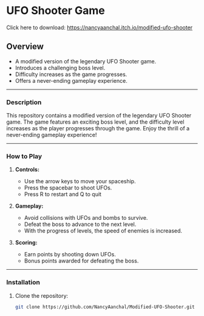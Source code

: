# UFO Shooter Game
Click here to download: https://nancyaanchal.itch.io/modified-ufo-shooter
## Overview
- A modified version of the legendary UFO Shooter game.
- Introduces a challenging boss level.
- Difficulty increases as the game progresses.
- Offers a never-ending gameplay experience.

---

### Description

This repository contains a modified version of the legendary UFO Shooter game. The game features an exciting boss level, and the difficulty level increases as the player progresses through the game. Enjoy the thrill of a never-ending gameplay experience!

---

### How to Play

1. **Controls:**
   - Use the arrow keys to move your spaceship.
   - Press the spacebar to shoot UFOs.
   - Press R to restart and Q to quit

2. **Gameplay:**
   - Avoid collisions with UFOs and bombs to survive.
   - Defeat the boss to advance to the next level.
   - With the progress of levels, the speed of enemies is increased.

3. **Scoring:**
   - Earn points by shooting down UFOs.
   - Bonus points awarded for defeating the boss.

---

### Installation

1. Clone the repository:
   ```bash
   git clone https://github.com/NancyAanchal/Modified-UFO-Shooter.git
   
